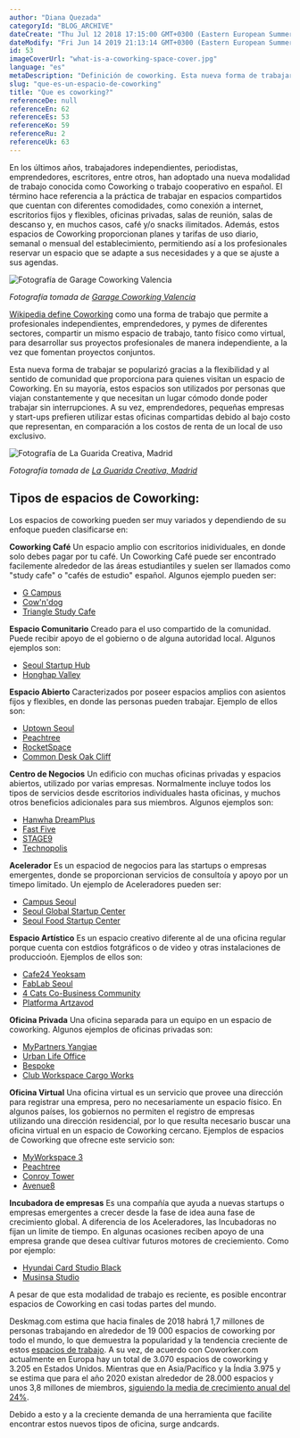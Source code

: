 ```yaml
---
author: "Diana Quezada"
categoryId: "BLOG_ARCHIVE"
dateCreate: "Thu Jul 12 2018 17:15:00 GMT+0300 (Eastern European Summer Time)"
dateModify: "Fri Jun 14 2019 21:13:14 GMT+0300 (Eastern European Summer Time)"
id: 53
imageCoverUrl: "what-is-a-coworking-space-cover.jpg"
language: "es"
metaDescription: "Definición de coworking. Esta nueva forma de trabajar permite a profesionales independientes, emprendedores, y pymes compartir un mismo espacio de trabajo."
slug: "que-es-un-espacio-de-coworking"
title: "Que es coworking?"
referenceDe: null
referenceEn: 62
referenceEs: 53
referenceKo: 59
referenceRu: 2
referenceUk: 63
---
```


En los últimos años, trabajadores independientes, periodistas, emprendedores, escritores, entre otros, han adoptado una nueva modalidad de trabajo conocida como Coworking o trabajo cooperativo en español. El término hace referencia a la práctica de trabajar en espacios compartidos que cuentan con diferentes comodidades, como conexión a internet, escritorios fijos y flexibles, oficinas privadas, salas de reunión, salas de descanso y, en muchos casos, café y/o snacks ilimitados. Además, estos espacios de Coworking proporcionan planes y tarifas de uso diario, semanal o mensual del establecimiento, permitiendo así a los profesionales reservar un espacio que se adapte a sus necesidades y a que se ajuste a sus agendas.

![Fotografía de Garage Coworking Valencia](https://d10849wf9i6s4.cloudfront.net/what-is-a-coworking-space-garage-coworking-valencia-1.jpg|height=600,width=900)

_Fotografía tomada de [Garage Coworking Valencia](http://coworking-valencia.com/)_

[Wikipedia define Coworking](https://es.wikipedia.org/wiki/Trabajo_cooperativo) como una forma de trabajo que permite a profesionales independientes, emprendedores, y pymes de diferentes sectores, compartir un mismo espacio de trabajo, tanto físico como virtual, para desarrollar sus proyectos profesionales de manera independiente, a la vez que fomentan proyectos conjuntos.

Esta nueva forma de trabajar se popularizó gracias a la flexibilidad y al sentido de comunidad que proporciona para quienes visitan un espacio de Coworking. En su mayoría, estos espacios son utilizados por personas que viajan constantemente y que necesitan un lugar cómodo donde poder trabajar sin interrupciones. A su vez, emprendedores, pequeñas empresas y start-ups prefieren utilizar estas oficinas compartidas debido al bajo costo que representan, en comparación a los costos de renta de un local de uso exclusivo.

![Fotografía de La Guarida Creativa, Madrid](https://d10849wf9i6s4.cloudfront.net/what-is-a-coworking-space-la-guarida-creativa_madrid.jpg|height=600,width=900)

_Fotografía tomada de [La Guarida Creativa, Madrid](http://coworkingenalcorcon.es/)_

## Tipos de espacios de Coworking:

Los espacios de coworking pueden ser muy variados y dependiendo de su enfoque pueden clasificarse en:

**Coworking Café**
Un espacio amplio con escritorios inidividuales, en donde solo debes pagar por tu café. Un Coworking Café puede ser encontrado facilemente alrededor de las áreas estudiantiles y suelen ser llamados como "study cafe" o "cafés de estudio" español.
Algunos ejemplo pueden ser:
- [G Campus](https://www.rehobothgcampus.com/)
- [Cow'n'dog](http://www.cowndog.com/)
- [Triangle Study Cafe](https://tscafe.modoo.at/)

**Espacio Comunitario**
Creado para el uso compartido de la comunidad. Puede recibir apoyo de el gobierno o de alguna autoridad local. Algunos ejemplos son:
- [Seoul Startup Hub](http://seoulstartuphub.com/)
- [Honghap Valley](https://honghapvalley.org/)

**Espacio Abierto**
Caracterizados por poseer espacios amplios con asientos fijos y flexibles, en donde las personas pueden trabajar.
Ejemplo de ellos son:
- [Uptown Seoul](https://uptownseoul.modoo.at/)
- [Peachtree](https://www.peachtree.kr/)
- [RocketSpace](https://www.rocketspace.com/)
- [Common Desk Oak Cliff](https://thecommondesk.com/)

**Centro de Negocios**
Un edificio con muchas oficinas privadas y espacios abiertos, utilizado por varias empresas. Normalmente incluye todos los tipos de servicios desde escritorios individuales hasta oficinas, y muchos otros beneficios adicionales para sus miembros. Algunos ejemplos son:
- [Hanwha DreamPlus](https://www.dreamplus.asia/)
- [Fast Five](http://www.fastfive.co.kr/samseong2/)
- [STAGE9](https://www.stage9.co.kr/)
- [Technopolis](https://www.technopolis.ee/en/)

**Acelerador**
Es un espaciod de negocios para las startups o empresas emergentes, donde se proporcionan servicios de consultoía y apoyo por un timepo limitado. Un ejemplo de Aceleradores pueden ser:
- [Campus Seoul](https://www.campus.co/seoul/ko)
- [Seoul Global Startup Center](http://seoulgsc.com)
- [Seoul Food Startup Center](https://seoulfoodstartup.org/?ckattempt=1)

**Espacio Artístico**
Es un espacio creativo diferente al de una oficina regular porque cuenta con estdios fotgráficos o de video y otras instalaciones de produccioón. Ejemplos de ellos son:
- [Cafe24 Yeoksam](https://ddg.soho.cafe24.com/)
- [FabLab Seoul](http://fablab-seoul.org/)
- [4 Cats Co-Business Community](https://www.facebook.com/pg/4catscommunity/about/?tab=page_info)
- [Platforma Artzavod](https://coworkingplatforma.com/en/)

**Oficina Privada**
Una oficina separada para un equipo en un espacio de coworking. Algunos ejemplos de oficinas privadas son:
- [MyPartners Yangjae](http://www.mypartners.kr/)
- [Urban Life Office](http://www.urbanlifeoffice.com/)
- [Bespoke](https://bespokesf.co/)
- [Club Workspace Cargo Works](https://www.workspace.co.uk/)

**Oficina Virtual**
Una oficina virtual es un servicio que provee una dirección para registrar una empresa, pero no necesariamente un espacio físico. En algunos países, los gobiernos no permiten el registro de empresas utilizando una dirección residencial, por lo que resulta necesario buscar una oficina virtual en un espacio de Coworking cercano. Ejemplos de espacios de Coworking que ofrecne este servicio son:
- [MyWorkspace 3](https://www.myworkspace.co.kr/)
- [Peachtree](https://peachtree.kr/locations/2)
- [Conroy Tower](http://conroytower.vn/)
- [Avenue8](https://www.avenue8offices.com/)

**Incubadora de empresas**
Es una compañía que ayuda a nuevas startups o empresas emergentes a crecer desde la fase de idea auna fase de crecimiento global. A diferencia de los Aceleradores, las Incubadoras no fijan un limite de tiempo. En algunas ocasiones reciben apoyo de una empresa grande que desea cultivar futuros motores de creciemiento. Como por ejemplo:
- [Hyundai Card Studio Black](https://studioblack.hyundaicard.com/intro/SFIND0101.do)
- [Musinsa Studio](https://www.musinsastudio.com/)

A pesar de que esta modalidad de trabajo es reciente, es posible encontrar espacios de Coworking en casi todas partes del mundo.

Deskmag.com estima que hacia finales de 2018 habrá 1,7 millones de personas trabajando en alrededor de 19 000 espacios de coworking por todo el mundo, lo que demuestra la popularidad y la tendencia creciente de estos [espacios de trabajo](http://www.deskmag.com/es/1-7-millones-de-personas-trabajaran-en-espacios-de-coworking-hacia-finales-de-2018-encuesta). A su vez, de acuerdo con Coworker.com actualmente en Europa hay un total de 3.070 espacios de coworking y 3.205 en Estados Unidos. Mientras que en Asia/Pacífico y la Índia 3.975 y se estima que para el año 2020 existan alrededor de 28.000 espacios y unos 3,8 millones de miembros, [siguiendo la media de crecimiento anual del 24%](https://coworkidea.com/estadisticas-coworking-2017/).

Debido a esto y a la creciente demanda de una herramienta que facilite encontrar estos nuevos tipos de oficina, surge andcards.

